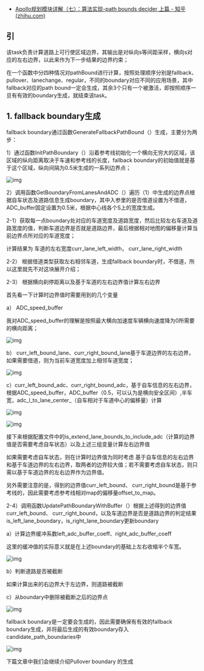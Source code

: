 - [Apollo规划模块详解（七）：算法实现-path bounds decider 上篇 - 知乎 (zhihu.com)](https://zhuanlan.zhihu.com/p/444687011)

## 引

该task负责计算道路上可行使区域边界，其输出是对纵向s等间距采样，横向s对应的左右边界，以此来作为下一步结果的边界约束；

在一个函数中分四种情况对pathBound进行计算，按照处理顺序分别是fallback、pullover、lanechange、regular，不同的boundary对应不同的应用场景，其中fallback对应的path bound一定会生成，其余3个只有一个被激活，即按照顺序一旦有有效的boundary生成，就结束该task。

## 1. fallback boundary生成

fallback boundary通过函数GenerateFallbackPathBound（）生成，主要分为两步：

1）通过函数InitPathBoundary（）沿着参考线初始化一个横向无穷大的区域，该区域的纵向距离取决于车速和参考线的长度，fallback boundary的初始值就是基于这个区域，纵向间隔为0.5米生成的一系列边界点；

![img](https://pic2.zhimg.com/80/v2-4380ec5a9dc99b9a931adee2a9f3a7b9_720w.jpg)

2）调用函数GetBoundaryFromLanesAndADC（）遍历（1）中生成的边界点根据自车状态及道路信息生成boundary，其中入参里的是否借道设置为不借道，ADC_buffer固定设置为0.5米，根据中心线各个S上的宽度生成。

2-1）获取每一点boundary处对应的车道宽度及道路宽度，然后比较左右车道及道路宽度的值，判断车道边界是否就是道路边界，最后根据相对地图的偏移量计算当前边界点所对应的车道宽度；

计算结果为 车道的左右宽度curr_lane_left_width， curr_lane_right_width

2-2） 根据借道类型获取左右相邻车道，生成fallback boundary时，不借道，所以这里就先不对这块展开介绍；

2-3） 根据横向刹停距离以及基于车道的左右边界值计算左右边界

首先看一下计算时边界值时需要用到的几个变量

a） ADC_speed_buffer

我对ADC_speed_buffer的理解是按照最大横向加速度车辆横向速度降为0所需要的横向距离；

![img](https://pic1.zhimg.com/80/v2-fb5bac038914c924c29c252aa514ee48_720w.png)

b） curr_left_bound_lane、curr_right_bound_lane基于车道边界的左右边界，如果需要借道，则为当前车道宽度加上相邻车道宽度；

![img](https://pic1.zhimg.com/80/v2-d8712016ab0b0b0b02db3759538c2980_720w.jpg)

c）curr_left_bound_adc、curr_right_bound_adc，基于自车信息的左右边界，根据ADC_speed_buffer，ADC_buffer（0.5，可以认为是横向安全区间）,半车宽，adc_l_to_lane_center_（自车相对于车道中心的偏移量）计算

![img](https://pic2.zhimg.com/80/v2-71edfcac56cb291f8fc28f9c428bbd75_720w.png)

![img](https://pic3.zhimg.com/80/v2-51eb270d4ff2c1a3d49cbde24b9a2002_720w.png)

接下来根据配置文件中的is_extend_lane_bounds_to_include_adc（计算的边界值是否需要考虑自车状态）以及上述三组变量计算左右边界值

如果需要考虑自车状态，则在计算时边界值为同时考虑 基于自车信息的左右边界和基于车道边界的左右边界，取两者的边界较大值；若不需要考虑自车状态，则只需以基于车道边界的左右边界作为边界值。

另外需要注意的是，得到的边界值curr_left_bound、 curr_right_bound是基于参考线的，因此需要考虑参考线相对map的偏移量offset_to_map。

2-4）调用函数UpdatePathBoundaryWithBuffer（）根据上述得到的边界值curr_left_bound、 curr_right_bound，以及车道边界是否是道路边界的判定结果is_left_lane_boundary，is_right_lane_boundary更新boundary

a）计算边界缓冲系数left_adc_buffer_coeff、right_adc_buffer_coeff

这里的缓冲值的实际意义就是在上述boundary的基础上左右收缩半个车宽。

![img](https://pic1.zhimg.com/80/v2-db08b5687aadd1a17707f971d2740f98_720w.jpg)

b）判断道路是否被截断

如果计算出来的右边界大于左边界，则道路被截断

c）从boundary中删除被截断之后的边界点

![img](https://pic3.zhimg.com/80/v2-e65d358b73fde4ab740e0d0d9fd936a2_720w.jpg)

fallback boundary是一定要会生成的，因此需要确保有有效的fallback boundary生成，并将最后生成的有效boundary存入candidate_path_boundaries中

![img](https://pic1.zhimg.com/80/v2-764348652e5bbb03254c741f18b56fc4_720w.jpg)

下篇文章中我们会继续介绍Pullover boundary 的生成
